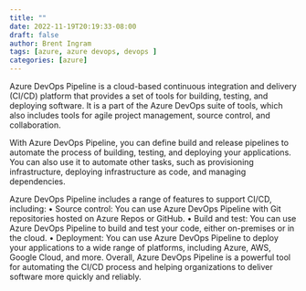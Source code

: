 ```yaml
---
title: ""
date: 2022-11-19T20:19:33-08:00
draft: false
author: Brent Ingram
tags: [azure, azure devops, devops ]
categories: [azure]
---
```


Azure DevOps Pipeline is a cloud-based continuous integration and delivery (CI/CD) platform that provides a set of tools for building, testing, and deploying software. It is a part of the Azure DevOps suite of tools, which also includes tools for agile project management, source control, and collaboration.

With Azure DevOps Pipeline, you can define build and release pipelines to automate the process of building, testing, and deploying your applications. You can also use it to automate other tasks, such as provisioning infrastructure, deploying infrastructure as code, and managing dependencies.

Azure DevOps Pipeline includes a range of features to support CI/CD, including:
• Source control: You can use Azure DevOps Pipeline with Git repositories hosted on Azure Repos or GitHub.
• Build and test: You can use Azure DevOps Pipeline to build and test your code, either on-premises or in the cloud.
• Deployment: You can use Azure DevOps Pipeline to deploy your applications to a wide range of platforms, including Azure, AWS, Google Cloud, and more.
Overall, Azure DevOps Pipeline is a powerful tool for automating the CI/CD process and helping organizations to deliver software more quickly and reliably.
